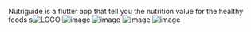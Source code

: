 Nutriguide is a flutter app that tell you the nutrition value for the healthy foods
s![LOGO](https://github.com/Vijayashanmuga/Nutriguide/assets/113011990/4240e89c-e5f8-4bb0-b20b-d41732f936ee)
![image](https://github.com/Vijayashanmuga/Nutriguide/assets/113011990/9d33fc47-2a08-42df-a358-7097b604cb05)
![image](https://github.com/Vijayashanmuga/Nutriguide/assets/113011990/b7d92e27-6edb-408c-b034-6f54196c5aa6)
![image](https://github.com/Vijayashanmuga/Nutriguide/assets/113011990/79693b0c-c4f3-46f7-bc5f-0f3c6233c3e4)
![image](https://github.com/Vijayashanmuga/Nutriguide/assets/113011990/bf222674-cd5b-4796-b50a-66943c232b0c)
